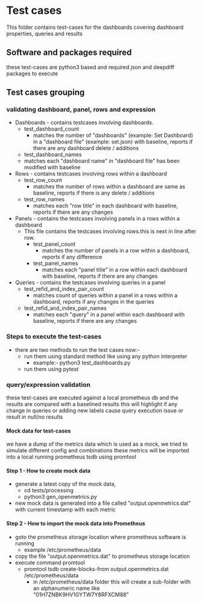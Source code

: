# Test cases
This folder contains test-cases for the dashboards covering dashboard properties, queries and results

## Software and packages required
these test-cases are python3 based and required json and deepdiff packages to execute

## Test cases grouping
### validating dashboard, panel, rows and expression 
- Dashboards - contains testcases involving dashboards.
    - test_dashboard_count
      - matches the number of "dashboards" (example: Set Dashboard) in a "dashboard file" (example: set.json) with baseline, reports if there are any dashboard delete / additions
    - test_dashboard_names
     -  matches each "dashboard name" in "dashboard file" has been modified with baseline
- Rows - contains testcases involving rows within a dashboard
    - test_row_count
      - matches the number of rows within a dashboard are same as baseline, reports if there is any delete / additions
    - test_row_names
      - matches each "row title" in each dashboard with baseline, reports if there are any changes
- Panels - contains the testcases involving panels in a rows within a dashboard
  - This file contains the testcases involving rows.this is next in line after row.
    - test_panel_count
      - matches the number of panels in a row within a dashboard, reports if any difference
    - test_panel_names
      - matches each "panel title" in a row within each dashboard with baseline, reports if there are any changes
- Queries - contains the testcases involving queries in a panel 
    - test_refid_and_index_pair_count
      - matches count of queries within a panel in a rows within a dashboard, reports if any changes in the queries
    - test_refid_and_index_pair_names
      - matches each "query" in a panel within each dashboard with baseline, reports if there are any changes

### Steps to execute the test-cases
  - there are two methods to run the test cases now:-
    - run them using standard method like using any python interpreter
      - example:- python3 test_dashboards.py
    - run them using pytest

### query/expression validation
these test-cases are executed against a local prometheus db and the results are compared with a baselined results
this will highlight if any change in queries or adding new labels cause query execution issue or result in null/no results

#### Mock data for test-cases
we have a dump of the metrics data which is used as a mock, we tried to simulate different config and combinations 
these metrics will be imported into a local running prometheus tsdb using promtool

#### Step 1 - How to create mock data
- generate a latest copy of the mock data, 
  - cd tests/processing
  - python3 gen_openmetrics.py
- new mock data is generated into a file called "output.openmetrics.dat" with current timestamp with each metric
  
#### Step 2 - How to import the mock data into Prometheus
- goto the prometheus storage location where prometheus software is running
  - example /etc/prometheus/data
- copy the file "output.openmetrics.dat" to prometheus storage location
- execute command promtool
  - promtool tsdb create-blocks-from output.openmetrics.dat /etc/prometheus/data
    - in /etc/prometheus/data folder this will create a sub-folder with an alphanumeric name like "01H7ZNBK9HV1GYTW7Y8RFXCM88"

